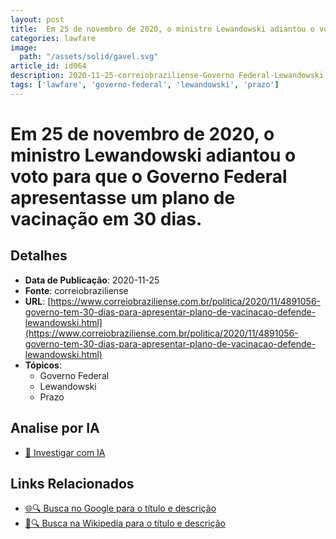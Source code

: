 ```yaml
---
layout: post
title:  Em 25 de novembro de 2020, o ministro Lewandowski adiantou o voto para que o Governo Federal apresentasse um plano de vacinação em 30 dias.
categories: lawfare
image: 
  path: "/assets/solid/gavel.svg"
article_id: id064
description: 2020-11-25-correiobraziliense-Governo Federal-Lewandowski
tags: ['lawfare', 'governo-federal', 'lewandowski', 'prazo']
---
```


# Em 25 de novembro de 2020, o ministro Lewandowski adiantou o voto para que o Governo Federal apresentasse um plano de vacinação em 30 dias.

## Detalhes
- **Data de Publicação**: 2020-11-25
- **Fonte**: correiobraziliense
- **URL**: [https://www.correiobraziliense.com.br/politica/2020/11/4891056-governo-tem-30-dias-para-apresentar-plano-de-vacinacao-defende-lewandowski.html](https://www.correiobraziliense.com.br/politica/2020/11/4891056-governo-tem-30-dias-para-apresentar-plano-de-vacinacao-defende-lewandowski.html)
- **Tópicos**:
  - Governo Federal
  - Lewandowski
  - Prazo

## Analise por IA
- [🤖 Investigar com IA](https://www.perplexity.ai/search?q=%22not%C3%ADcia%20artigo%20Brasil%22%20Em%2025%20de%20novembro%20de%202020%2C%20o%20ministro%20Lewandowski%20adiantou%20o%20voto%20para%20que%20o%20Governo%20Federal%20apresentasse%20um%20plano%20de%20vacina%C3%A7%C3%A3o%20em%2030%20dias.%20correiobraziliense%202020-11-25)

## Links Relacionados
- [🌐🔍 Busca no Google para o título e descrição](https://www.google.com/search?q=%22not%C3%ADcia%20artigo%20Brasil%22%20Em%2025%20de%20novembro%20de%202020%2C%20o%20ministro%20Lewandowski%20adiantou%20o%20voto%20para%20que%20o%20Governo%20Federal%20apresentasse%20um%20plano%20de%20vacina%C3%A7%C3%A3o%20em%2030%20dias.%20correiobraziliense%202020-11-25)
- [📖🔍 Busca na Wikipedia para o título e descrição](https://pt.wikipedia.org/w/index.php?search=%22not%C3%ADcia%20artigo%20Brasil%22%20Em%2025%20de%20novembro%20de%202020%2C%20o%20ministro%20Lewandowski%20adiantou%20o%20voto%20para%20que%20o%20Governo%20Federal%20apresentasse%20um%20plano%20de%20vacina%C3%A7%C3%A3o%20em%2030%20dias.%20correiobraziliense%202020-11-25)

